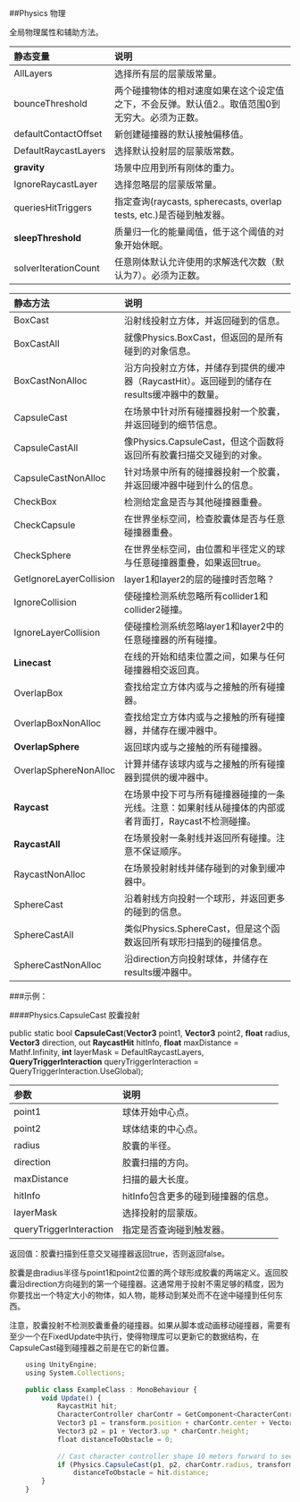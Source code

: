 ##Physics 物理

全局物理属性和辅助方法。

|静态变量|说明|
|:--|:--|
|AllLayers|选择所有层的层蒙版常量。|
|bounceThreshold|两个碰撞物体的相对速度如果在这个设定值之下，不会反弹。默认值2.。取值范围0到无穷大。必须为正数。|
|defaultContactOffset|新创建碰撞器的默认接触偏移值。|
|DefaultRaycastLayers|选择默认投射层的层蒙版常数。|
|**gravity**|场景中应用到所有刚体的重力。|
|IgnoreRaycastLayer|选择忽略层的层蒙版常量。|
|queriesHitTriggers|指定查询(raycasts, spherecasts, overlap tests, etc.)是否碰到触发器。|
|**sleepThreshold**|质量归一化的能量阈值，低于这个阈值的对象开始休眠。|
|solverIterationCount|任意刚体默认允许使用的求解迭代次数（默认为7）。必须为正数。|

|静态方法|说明|
|:--|:--|
|BoxCast|沿射线投射立方体，并返回碰到的信息。|
|BoxCastAll|就像Physics.BoxCast，但返回的是所有碰到的对象信息。|
|BoxCastNonAlloc|沿方向投射立方体，并储存到提供的缓冲器（RaycastHit）。返回碰到的储存在results缓冲器中的数量。|
|CapsuleCast|在场景中针对所有碰撞器投射一个胶囊，并返回碰到的细节信息。|
|CapsuleCastAll|像Physics.CapsuleCast，但这个函数将返回所有胶囊扫描交叉碰到的对象。|
|CapsuleCastNonAlloc|针对场景中所有的碰撞器投射一个胶囊，并返回缓冲器中碰到什么的信息。|
|CheckBox|检测给定盒是否与其他碰撞器重叠。|
|CheckCapsule|在世界坐标空间，检查胶囊体是否与任意碰撞器重叠。|
|CheckSphere|在世界坐标空间，由位置和半径定义的球与任意碰撞器重叠，如果返回true。|
|GetIgnoreLayerCollision|layer1和layer2的层的碰撞时否忽略？|
|IgnoreCollision|使碰撞检测系统忽略所有collider1和collider2碰撞。|
|IgnoreLayerCollision|使碰撞检测系统忽略layer1和layer2中的任意碰撞器的所有碰撞。|
|**Linecast**|在线的开始和结束位置之间，如果与任何碰撞器相交返回真。|
|OverlapBox|查找给定立方体内或与之接触的所有碰撞器。|
|OverlapBoxNonAlloc|查找给定立方体内或与之接触的所有碰撞器，并储存在缓冲器中。|
|**OverlapSphere**|返回球内或与之接触的所有碰撞器。|
|OverlapSphereNonAlloc|计算并储存该球内或与之接触的所有碰撞器到提供的缓冲器中。|
|**Raycast**|在场景中投下可与所有碰撞器碰撞的一条光线。注意：如果射线从碰撞体的内部或者背面打，Raycast不检测碰撞。|
|**RaycastAll**|在场景投射一条射线并返回所有碰撞。注意不保证顺序。|
|RaycastNonAlloc|在场景投射射线并储存碰到的对象到缓冲器中。|
|SphereCast|沿着射线方向投射一个球形，并返回更多的碰到的信息。|
|SphereCastAll|类似Physics.SphereCast，但是这个函数返回所有球形扫描到的碰撞信息。|
|SphereCastNonAlloc|沿direction方向投射球体，并储存在results缓冲器中。|


###示例：

####Physics.CapsuleCast 胶囊投射

public static bool **CapsuleCast**(**Vector3** point1, **Vector3** point2, **float** radius, **Vector3** direction, out **RaycastHit** hitInfo, **float** maxDistance = Mathf.Infinity, **int** layerMask = DefaultRaycastLayers, **QueryTriggerInteraction** queryTriggerInteraction = QueryTriggerInteraction.UseGlobal);

|参数|说明|
|:--|:--|
|point1|球体开始中心点。|
|point2|球体结束的中心点。|
|radius|胶囊的半径。|
|direction|胶囊扫描的方向。|
|maxDistance|扫描的最大长度。|
|hitInfo|hitInfo包含更多的碰到碰撞器的信息。|
|layerMask|选择投射的层蒙版。|
|queryTriggerInteraction|指定是否查询碰到触发器。|

返回值：胶囊扫描到任意交叉碰撞器返回true，否则返回false。

胶囊是由radius半径与point1和point2位置的两个球形成胶囊的两端定义。返回胶囊沿direction方向碰到的第一个碰撞器。这通常用于投射不需足够的精度，因为你要找出一个特定大小的物体，如人物，能移动到某处而不在途中碰撞到任何东西。

注意，胶囊投射不检测胶囊重叠的碰撞器。如果从脚本或动画移动碰撞器，需要有至少一个在FixedUpdate中执行，使得物理库可以更新它的数据结构，在CapsuleCast碰到碰撞器之前是在它的新位置。

```javascript
    using UnityEngine;
    using System.Collections;
 
    public class ExampleClass : MonoBehaviour {
        void Update() {
            RaycastHit hit;
            CharacterController charContr = GetComponent<CharacterController>();
            Vector3 p1 = transform.position + charContr.center + Vector3.up * -charContr.height * 0.5F;
            Vector3 p2 = p1 + Vector3.up * charContr.height;
            float distanceToObstacle = 0;
 
            // Cast character controller shape 10 meters forward to see if it is about to hit anything.
            if (Physics.CapsuleCast(p1, p2, charContr.radius, transform.forward, out hit, 10))
                distanceToObstacle = hit.distance;
        }
    }
```

